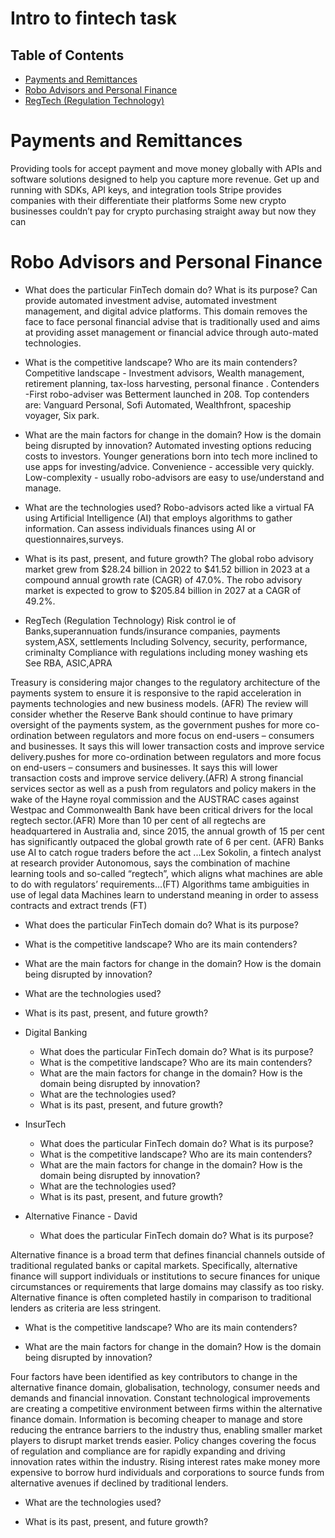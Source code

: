 # Intro to fintech task

## Table of Contents
* [Payments and Remittances](#Payments-and-Remittances)
* [Robo Advisors and Personal Finance](#Robo-Advisors-and-Personal-Finance)
* [RegTech (Regulation Technology)](#RegTech-(Regulation-technology))

# Payments and Remittances
Providing tools for accept payment and move money globally with APIs and software solutions designed to help you capture more revenue.
Get up and running with SDKs, API keys, and integration tools
Stripe provides companies with their differentiate their platforms
Some new crypto businesses couldn’t pay for crypto purchasing straight away but now they can


# Robo Advisors and Personal Finance
* What does the particular FinTech domain do? What is its purpose?
Can provide automated investment advise, automated investment management, and digital advice platforms. This domain removes the face to face personal financial advise that is traditionally used and aims at providing asset management or financial advice through auto-mated technologies.
* What is the competitive landscape? Who are its main contenders?
Competitive landscape - Investment advisors, Wealth management, retirement planning, tax-loss harvesting, personal finance . 
Contenders -First robo-adviser was Betterment launched in 208. Top contenders are: Vanguard Personal, Sofi Automated, Wealthfront, spaceship voyager, Six park.
* What are the main factors for change in the domain? How is the domain being disrupted by innovation?
Automated investing options reducing costs to investors. Younger generations born into tech more inclined to use apps for investing/advice. Convenience - accessible very quickly. Low-complexity - usually robo-advisors are easy to use/understand and manage. 

* What are the technologies used?
Robo-advisors acted like a virtual FA using Artificial Intelligence (AI) that employs algorithms to gather information. Can assess individuals finances using AI or questionnaires,surveys.  
* What is its past, present, and future growth?
The global robo advisory market grew from $28.24 billion in 2022 to $41.52 billion in 2023 at a compound annual growth rate (CAGR) of 47.0%. The robo advisory market is expected to grow to $205.84 billion in 2027 at a CAGR of 49.2%.



* RegTech (Regulation Technology)
Risk control ie of Banks,superannuation funds/insurance companies, payments system,ASX, settlements
	Including Solvency, security, performance, criminalty
	Compliance with regulations including money washing ets
	See RBA, ASIC,APRA

Treasury is considering major changes to the regulatory architecture of the payments system to ensure it is responsive to the rapid acceleration in payments technologies and new business models. (AFR)
The review will consider whether the Reserve Bank should continue to have primary oversight of the payments system, as the government pushes for more co-ordination between regulators and more focus on end-users – consumers and businesses. It says this will lower transaction costs and improve service delivery.pushes for more co-ordination between regulators and more focus on end-users – consumers and businesses. It says this will lower transaction costs and improve service delivery.(AFR)
A strong financial services sector as well as a push from regulators and policy makers in the wake of the Hayne royal commission and the AUSTRAC cases against Westpac and Commonwealth Bank have been critical drivers for the local regtech sector.(AFR)
More than 10 per cent of all regtechs are headquartered in Australia and, since 2015, the annual growth of 15 per cent has significantly outpaced the global growth rate of 6 per cent. (AFR)
Banks use AI to catch rogue traders before the act
...Lex Sokolin, a fintech analyst at research provider Autonomous, says the combination of machine learning tools and so-called “regtech”, which aligns what machines are able to do with regulators’ requirements…(FT)
Algorithms tame ambiguities in use of legal data Machines learn to understand meaning in order to assess contracts and extract trends (FT)









  * What does the particular FinTech domain do? What is its purpose?
  * What is the competitive landscape? Who are its main contenders?
  * What are the main factors for change in the domain? How is the domain being disrupted by innovation?
  * What are the technologies used?
  * What is its past, present, and future growth?

* Digital Banking
  * What does the particular FinTech domain do? What is its purpose?
  * What is the competitive landscape? Who are its main contenders?
  * What are the main factors for change in the domain? How is the domain being disrupted by innovation?
  * What are the technologies used?
  * What is its past, present, and future growth?



* InsurTech
  * What does the particular FinTech domain do? What is its purpose?
  * What is the competitive landscape? Who are its main contenders?
  * What are the main factors for change in the domain? How is the domain being disrupted by innovation?
  * What are the technologies used?
  * What is its past, present, and future growth?






* Alternative Finance - David 

  * What does the particular FinTech domain do? What is its purpose?

Alternative finance is a broad term that defines financial channels outside of traditional regulated banks or capital markets. Specifically, alternative finance will support individuals or institutions to secure finances for unique circumstances or requirements that large domains may classify as too risky. Alternative finance is often completed hastily in comparison to traditional lenders as criteria are less stringent. 

  * What is the competitive landscape? Who are its main contenders?



  * What are the main factors for change in the domain? How is the domain being disrupted by innovation?

Four factors have been identified as key contributors to change in the alternative finance domain, globalisation, technology, consumer needs and demands and financial innovation. Constant technological improvements are creating a competitive environment between firms within the alternative finance domain. Information is becoming cheaper to manage and store reducing the entrance barriers to the industry thus, enabling smaller market players to disrupt market trends easier. Policy changes covering the focus of regulation and compliance are for rapidly expanding and driving innovation rates within the industry. Rising interest rates make money more expensive to borrow hurd individuals and corporations to source funds from alternative avenues if declined by traditional lenders. 

  * What are the technologies used?


  * What is its past, present, and future growth?

